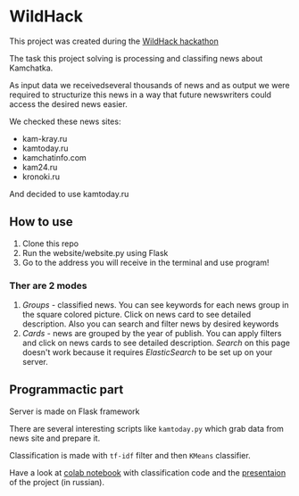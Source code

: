 # WildHack

This project was created during the [WildHack hackathon](https://wildhack.croc.ru/)

The task this project solving is processing and classifing news about Kamchatka.

As input data we receivedseveral thousands of news and as output we were required to structurize this news in a way that future newswriters could access the desired news easier.

We checked these news sites:
- kam-kray.ru
- kamtoday.ru
- kamchatinfo.com
- kam24.ru
- kronoki.ru

And decided to use kamtoday.ru

## How to use

1. Clone this repo
2. Run the website/website.py using Flask
3. Go to the address you will receive in the terminal and use program!

### Ther are 2 modes

1. _Groups_ - classified news. You can see keywords for each news group in the square colored picture. Click on news card to see detailed description. Also you can search and filter news by desired keywords
2. _Cards_ - news are grouped by the year of publish. You can apply filters and click on news cards to see detailed description. _Search_ on this page doesn't work because it requires _ElasticSearch_ to be set up on your server.

## Programmactic part

Server is made on Flask framework

There are several interesting scripts like `kamtoday.py` which grab data from news site and prepare it.

Classification is made with `tf-idf` filter and then `KMeans` classifier.

Have a look at [colab notebook](https://colab.research.google.com/drive/18Kakud9rQpDo_VgJIbyFFCPMSnvaNEg-?usp=sharing) with classification code and the [presentaion](https://docs.google.com/presentation/d/1PqP1uVA8vBgd9AlNu2eSRM5doshSacsFs_yB_8JtCgY/edit#slide=id.g1063036f9c7_2_77) of the project (in russian).
